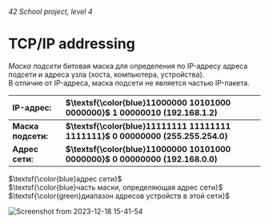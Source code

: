 _42 School project, level 4_

# TCP/IP addressing
_Маска подсети_ битовая маска для определения по IP-адресу адреса подсети и адреса узла (хоста, компьютера, устройства).  
В отличие от IP-адреса, маска подсети не является частью IP-пакета.  

| **IP-адрес:**       | **$\textsf{\color{blue}11000000 10101000 0000000}$ 1 00000010 (192.168.1.2)**    |
|:--------------------|:----------------------------------------------------------------------------------|
| **Маска подсети:**  | **$\textsf{\color{blue}11111111 11111111 1111111}$ 0 00000000 (255.255.254.0)**  |
| **Адрес сети:**     | **$\textsf{\color{blue}11000000 10101000 0000000}$ 0 00000000 (192.168.0.0)**    |

$\textsf{\color{blue}адрес сети}$  
$\textsf{\color{blue}часть маски, определяющая адрес сети}$  
$\textsf{\color{green}диапазон адресов устройств в этой сети}$  

![Screenshot from 2023-12-18 15-41-54](https://github.com/akostrik/net_practice/assets/22834202/429cb593-9681-44fd-bed8-f5629d8e2100)
